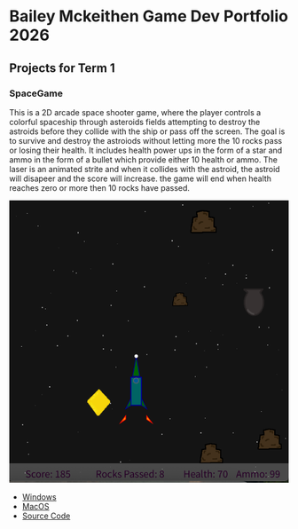 # Bailey Mckeithen Game Dev Portfolio 2026

## Projects for Term 1

### SpaceGame

This is a 2D arcade space shooter game, where the player controls a colorful spaceship through asteroids fields attempting to destroy the astroids before they collide with the ship or pass off the screen. The goal is to survive and destroy the astroiods without letting more the 10 rocks pass or losing their health. It includes health power ups in the form of a star and ammo in the form of a bullet which provide either 10 health or ammo. The laser is an animated strite and when it collides with the astroid, the astroid will disapeer and the score will increase. the game will end when health reaches zero or more then 10 rocks have passed.

![Running Game](https://github.com/Baileymck123/portfolio/blob/main/images/Spacegame01.png?raw=true)

* [Windows]()
* [MacOS]()
* [Source Code]()
